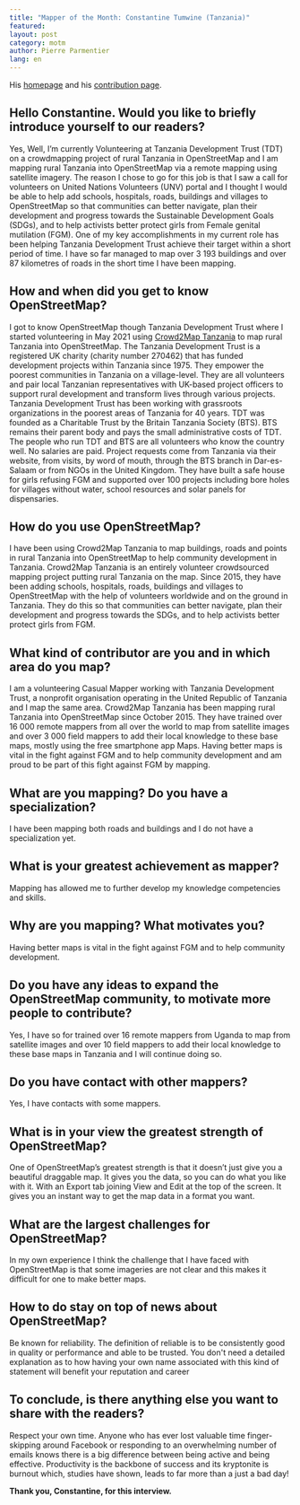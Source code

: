 ```yaml
---
title: "Mapper of the Month: Constantine Tumwine (Tanzania)"
featured:
layout: post
category: motm
author: Pierre Parmentier
lang: en
---
```


His [homepage](https://www.openstreetmap.org/user/Constantine%20Tumwine) and his [contribution page](https://hdyc.neis-one.org/?Constantine%20Tumwine).

## Hello Constantine. Would you like to briefly introduce yourself to our readers?  

Yes, Well, I’m currently Volunteering at Tanzania Development Trust (TDT) on a crowdmapping project of rural Tanzania in OpenStreetMap and I am mapping rural Tanzania into OpenStreetMap via a remote mapping using satellite imagery.
The reason I chose to go for this job is that I saw a call for volunteers on United Nations Volunteers (UNV) portal and I thought I would be able to help add schools, hospitals, roads, buildings and villages to OpenStreetMap so that communities can better navigate, plan their development and progress towards the Sustainable Development Goals (SDGs), and to help activists better protect girls from Female genital mutilation (FGM).
One of my key accomplishments in my current role has been helping Tanzania Development Trust achieve their target within a short period of time.
I have so far managed to map over 3&nbsp;193 buildings and over 87 kilometres of roads in the short time I have been mapping.

## How and when did you get to know OpenStreetMap?

I got to know OpenStreetMap though Tanzania Development Trust where I started volunteering in May 2021 using [Crowd2Map Tanzania](https://crowd2map.org/) to map rural Tanzania into OpenStreetMap. The Tanzania Development Trust is a registered UK charity (charity number 270462) that has funded development projects within Tanzania since 1975. They empower the poorest communities in Tanzania on a village-level. They are all volunteers and pair local Tanzanian representatives with UK-based project officers to support rural development and transform lives through various projects. Tanzania Development Trust has been working with grassroots organizations in the poorest areas of Tanzania for 40 years. TDT was founded as a Charitable Trust by the Britain Tanzania Society (BTS). BTS remains their parent body and pays the small administrative costs of TDT. The people who run TDT and BTS are all volunteers who know the country well. No salaries are paid. Project requests come from Tanzania via their website, from visits, by word of mouth, through the BTS branch in Dar-es-Salaam or from NGOs in the United Kingdom. They have built a safe house for girls refusing FGM and supported over 100 projects including bore holes for villages without water, school resources and solar panels for dispensaries.

## How do you use OpenStreetMap?

I have been using Crowd2Map Tanzania to map buildings, roads and points in rural Tanzania into OpenStreetMap to help community development in Tanzania. Crowd2Map Tanzania is an entirely volunteer crowdsourced mapping project putting rural Tanzania on the map. Since 2015, they have been adding schools, hospitals, roads, buildings and villages to OpenStreetMap with the help of volunteers worldwide and on the ground in Tanzania. They do this so that communities can better navigate, plan their development and progress towards the SDGs, and to help activists better protect girls from FGM.

## What kind of contributor are you and in which area do you map?

I am a volunteering Casual Mapper working with Tanzania Development Trust, a nonprofit organisation operating in the United Republic of Tanzania and I map the same area. Crowd2Map Tanzania has been mapping rural Tanzania into OpenStreetMap since October 2015. They have trained over 16&nbsp;000 remote mappers from all over the world to map from satellite images and over 3&nbsp;000 field mappers to add their local knowledge to these base maps, mostly using the free smartphone app Maps. Having better maps is vital in the fight against FGM and to help community development and am proud to be part of this fight against FGM by mapping.

## What are you mapping? Do you have a specialization?

I have been mapping both roads and buildings and I do not have a specialization yet.

## What is your greatest achievement as mapper?

Mapping has allowed me to further develop my knowledge competencies and skills.

## Why are you mapping? What motivates you?

Having better maps is vital in the fight against FGM and to help community development.

## Do you have any ideas to expand the OpenStreetMap community, to motivate more people to contribute?

Yes, I have so for trained over 16 remote mappers from Uganda to map from satellite images and over 10 field mappers to add their local knowledge to these base maps in Tanzania and I will continue doing so.

## Do you have contact with other mappers?

Yes, I have contacts with some mappers.

## What is in your view the greatest strength of OpenStreetMap?

One of OpenStreetMap’s greatest strength is that it doesn’t just give you a beautiful draggable map. It gives you the data, so you can do what you like with it. With an Export tab joining View and Edit at the top of the screen. It gives you an instant way to get the map data in a format you want.

## What are the largest challenges for OpenStreetMap?

In my own experience I think the challenge that I have faced with OpenStreetMap is that some imageries are not clear and this makes it difficult for one to make better maps.

## How to do stay on top of news about OpenStreetMap?

Be known for reliability. The definition of reliable is to be consistently good in quality or performance and able to be trusted. You don't need a detailed explanation as to how having your own name associated with this kind of statement will benefit your reputation and career

## To conclude, is there anything else you want to share with the readers?

Respect your own time. Anyone who has ever lost valuable time finger-skipping around Facebook or responding to an overwhelming number of emails knows there is a big difference between being active and being effective. Productivity is the backbone of success and its kryptonite is burnout which, studies have shown, leads to far more than a just a bad day!

**Thank you, Constantine, for this interview.**
